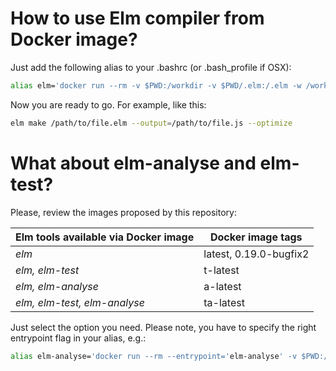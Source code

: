 # How to use Elm compiler from Docker image?
Just add the following alias to your .bashrc (or .bash_profile if OSX):
```bash
alias elm='docker run --rm -v $PWD:/workdir -v $PWD/.elm:/.elm -w /workdir -e http_proxy -e https_proxy semenovp/elm:latest'
```

Now you are ready to go. For example, like this:
```bash
elm make /path/to/file.elm --output=/path/to/file.js --optimize
```


# What about elm-analyse and elm-test?
Please, review the images proposed by this repository:

Elm tools available via Docker image | Docker image tags
------------------------------------ | -----------------
*elm* | latest, 0.19.0-bugfix2
*elm, elm-test* | t-latest
*elm, elm-analyse* | a-latest
*elm, elm-test, elm-analyse* | ta-latest

Just select the option you need. Please note, you have to specify the right entrypoint flag in your alias, e.g.:
```bash
alias elm-analyse='docker run --rm --entrypoint='elm-analyse' -v $PWD:/workdir -v $PWD/.elm:/.elm -w /workdir -e http_proxy -e https_proxy semenovp/elm:ta-latest'
```
